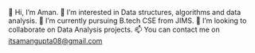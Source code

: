 👋 Hi, I’m Aman.
👀 I’m interested in Data structures, algorithms and data analysis.
🌱 I’m currently pursuing B.tech CSE from JIMS.
💞️ I’m looking to collaborate on Data Analysis projects.
📫 You can contact me on itsamangupta08@gmail.com
